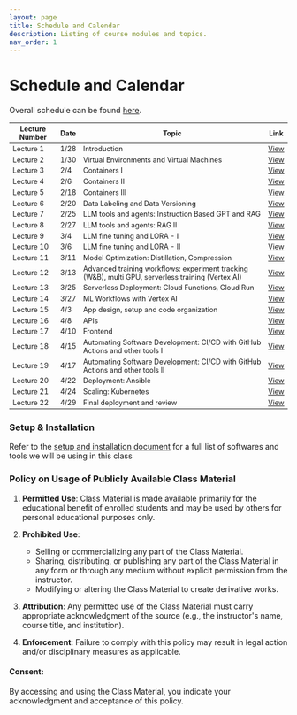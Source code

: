 ```yaml
---
layout: page
title: Schedule and Calendar
description: Listing of course modules and topics.
nav_order: 1
---
```


# Schedule and Calendar

Overall schedule can be found [here](https://docs.google.com/spreadsheets/d/e/2PACX-1vTbcn25ZbO8Q7hTe2gAPcAgkdBVWhzjll5WEN3nzQarXCDZl5Ujg-KdF_Lf2WW32w/pubhtml?gid=1824717664&single=true).
 <!-- and calendar [here](/assets/images/AC215Schedule.svg). -->
 

<style>
    table {
        font-size: 0.9em; /* Adjust the size as needed */
    }
</style>
 

| Lecture Number | Date  | Topic | Link |
| -------------- | ----- | ----- | ---- |
| Lecture 1      | 1/28  | Introduction | [View](https://drive.google.com/file/d/1A3rBefwwdzMtcGhD62haK87ZvHBxXjCl/view?usp=drivesdk) |
| Lecture 2      | 1/30  | Virtual Environments and Virtual Machines | [View](../assets/lectures/lecture2/L02_virtual_machines_virtual_environments.pdf) |
| Lecture 3      | 2/4   | Containers I | [View](../assets/lectures/lecture3/L03_containers_part1.pdf) |
| Lecture 4      | 2/6   | Containers II | [View](../assets/lectures/lecture4/L04_containers_part2.pdf) |
| Lecture 5      | 2/18  | Containers III | [View](../assets/lectures/lecture5/L05_container_workflow.pdf) |
| Lecture 6      | 2/20  | Data Labeling and Data Versioning | [View](../assets/lectures/lecture6/L06_data_labeling_data_version.pdf) |
| Lecture 7      | 2/25  | LLM tools and agents: Instruction Based GPT and RAG | [View](../assets/lectures/lecture7/L07-LLM1.pdf) |
| Lecture 8      | 2/27  | LLM tools and agents: RAG II | [View](../assets/lectures/lecture8/L08-LLM2.pdf) |
| Lecture 9      | 3/4   | LLM fine tuning and LORA - I | [View](../assets/lectures/lecture9/L09-FineTuning.pdf) |
| Lecture 10     | 3/6   | LLM fine tuning and LORA - II | [View](../assets/lectures/lecture9/L09-FineTuning.pdf) |
| Lecture 11     | 3/11  | Model Optimization: Distillation, Compression | [View](../assets/lectures/lecture11/L11_compression_techniques.pdf) |
| Lecture 12     | 3/13  | Advanced training workflows: experiment tracking (W&B), multi GPU, serverless training (Vertex AI) | [View](../assets/lectures/lecture12/L12_advanced_training.pdf) |
| Lecture 13     | 3/25  | Serverless Deployment: Cloud Functions, Cloud Run | [View](../assets/lectures/lecture13/L13_ml_cloud_function_cloud_run.pdf) |
| Lecture 14     | 3/27  | ML Workflows with Vertex AI | [View](../assets/lectures/lecture15/L15_vertex_ai_ml_workflow_management.pdf) |
| Lecture 15     | 4/3   | App design, setup and code organization | [View](../assets/lectures/lecture18/L18_app_development_implement.pdf) |
| Lecture 16     | 4/8   | APIs | [View](../assets/lectures/lecture18/L18_app_development_implement.pdf) |
| Lecture 17     | 4/10  | Frontend | [View](../assets/lectures/lecture18/L18_app_development_implement.pdf) |
| Lecture 18     | 4/15  | Automating Software Development: CI/CD with GitHub Actions and other tools I | [View](../assets/lectures/lecture16/L16_ContinuousIntegration.pdf) |
| Lecture 19     | 4/17  | Automating Software Development: CI/CD with GitHub Actions and other tools II | [View](../assets/lectures/lecture16/L16_ContinuousIntegration.pdf) |
| Lecture 20     | 4/22  | Deployment: Ansible | [View](../assets/lectures/lecture19/L19_ansible_operations.pdf) |
| Lecture 21     | 4/24  | Scaling: Kubernetes | [View](../assets/lectures/lecture20/L20_kubernetes_operations_scaling.pdf) |
| Lecture 22     | 4/29  | Final deployment and review | [View](../assets/lectures/lecture21/L21_operations_automation.pdf) |



 

### Setup & Installation

Refer to the [setup and installation document](https://docs.google.com/document/d/1ixys_vzy5msA1oqRc3-YDKxt-nhSSSv3at1z0qQk8-I/edit?usp=sharing) for a full list of softwares and tools we will be using in this class

### Policy on Usage of Publicly Available Class Material

1. **Permitted Use**: Class Material is made available primarily for the educational benefit of enrolled students and may be used by others for personal educational purposes only.

2. **Prohibited Use**: 
   - Selling or commercializing any part of the Class Material.
   - Sharing, distributing, or publishing any part of the Class Material in any form or through any medium without explicit permission from the instructor.
   - Modifying or altering the Class Material to create derivative works.

3. **Attribution**: Any permitted use of the Class Material must carry appropriate acknowledgment of the source (e.g., the instructor's name, course title, and institution).

4. **Enforcement**: Failure to comply with this policy may result in legal action and/or disciplinary measures as applicable.

#### Consent:

By accessing and using the Class Material, you indicate your acknowledgment and acceptance of this policy.

